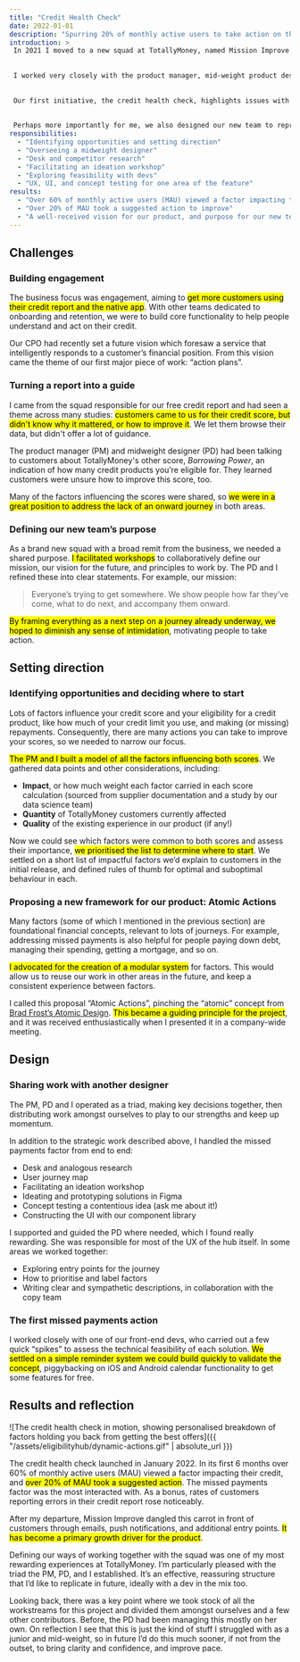 ```yaml
---
title: "Credit Health Check"
date: 2022-01-01
description: "Spurring 20% of monthly active users to take action on their credit, while shaping the purpose of a new product squad"
introduction: >
 In 2021 I moved to a new squad at TotallyMoney, named Mission Improve. We were tasked with “helping customers improve their financial situation and build financial momentum”.
 
 
 I worked very closely with the product manager, mid-weight product designer, and developers to set the tone for our new team, interpret our remit from the company, and take our first steps towards the company’s long term vision.
 
 
 Our first initiative, the credit health check, highlights issues with your credit that are holding you back. The crucial difference to the competition is it suggests actions you can take to make a difference.
 
 
 Perhaps more importantly for me, we also designed our new team to represent our values and work the way we wanted.
responsibilities:
  - "Identifying opportunities and setting direction"
  - "Overseeing a midweight designer"
  - "Desk and competitor research"
  - "Facilitating an ideation workshop"
  - "Exploring feasibility with devs"
  - "UX, UI, and concept testing for one area of the feature"
results:
  - "Over 60% of monthly active users (MAU) viewed a factor impacting their credit"
  - "Over 20% of MAU took a suggested action to improve"
  - "A well-received vision for our product, and purpose for our new team"
---
```


## Challenges

### Building engagement

The business focus was engagement, aiming to <mark>get more customers using their credit report and the native app</mark>. With other teams dedicated to onboarding and retention, we were to build core functionality to help people understand and act on their credit.

Our CPO had recently set a future vision which foresaw a service that intelligently responds to a customer’s financial position. From this vision came the theme of our first major piece of work: “action plans”.

### Turning a report into a guide

I came from the squad responsible for our free credit report and had seen a theme across many studies: <mark>customers came to us for their credit score, but didn't know why it mattered, or how to improve it</mark>. We let them browse their data, but didn't offer a lot of guidance.

The product manager (PM) and midweight designer (PD) had been talking to customers about TotallyMoney's other score, *Borrowing Power*, an indication of how many credit products you’re eligible for. They learned customers were unsure how to improve this score, too.

Many of the factors influencing the scores were shared, so <mark>we were in a great position to address the lack of an onward journey</mark> in both areas.

### Defining our new team’s purpose

As a brand new squad with a broad remit from the business, we needed a shared purpose. <mark>I facilitated workshops</mark> to collaboratively define our mission, our vision for the future, and principles to work by. The PD and I refined these into clear statements. For example, our mission:

> Everyone’s trying to get somewhere. We show people how far they’ve come, what to do next, and accompany them onward.

<mark>By framing everything as a next step on a journey already underway, we hoped to diminish any sense of intimidation</mark>, motivating people to take action.

## Setting direction

### Identifying opportunities and deciding where to start

Lots of factors influence your credit score and your eligibility for a credit product, like how much of your credit limit you use, and making (or missing) repayments. Consequently, there are many actions you can take to improve your scores, so we needed to narrow our focus.

<mark>The PM and I built a model of all the factors influencing both scores</mark>. We gathered data points and other considerations, including:

- **Impact**, or how much weight each factor carried in each score calculation (sourced from supplier documentation and a study by our data science team)
- **Quantity** of TotallyMoney customers currently affected
- **Quality** of the existing experience in our product (if any!)

Now we could see which factors were common to both scores and assess their importance, <mark>we prioritised the list to determine where to start</mark>. We settled on a short list of impactful factors we’d explain to customers in the initial release, and defined rules of thumb for optimal and suboptimal behaviour in each.

### Proposing a new framework for our product: Atomic Actions

Many factors (some of which I mentioned in the previous section) are foundational financial concepts, relevant to lots of journeys. For example, addressing missed payments is also helpful for people paying down debt, managing their spending, getting a mortgage, and so on.

<mark>I advocated for the creation of a modular system</mark> for factors. This would allow us to reuse our work in other areas in the future, and keep a consistent experience between factors.

I called this proposal “Atomic Actions”, pinching the “atomic” concept from [Brad Frost’s Atomic Design](https://bradfrost.com/blog/post/atomic-web-design/). <mark>This became a guiding principle for the project</mark>, and it was received enthusiastically when I presented it in a company-wide meeting.

## Design

### Sharing work with another designer

The PM, PD and I operated as a triad, making key decisions together, then distributing work amongst ourselves to play to our strengths and keep up momentum.

In addition to the strategic work described above, I handled the missed payments factor from end to end:
- Desk and analogous research
- User journey map
- Facilitating an ideation workshop
- Ideating and prototyping solutions in Figma
- Concept testing a contentious idea (ask me about it!)
- Constructing the UI with our component library

I supported and guided the PD where needed, which I found really rewarding. She was responsible for most of the UX of the hub itself. In some areas we worked together:

- Exploring entry points for the journey
- How to prioritise and label factors
- Writing clear and sympathetic descriptions, in collaboration with the copy team

### The first missed payments action

I worked closely with one of our front-end devs, who carried out a few quick “spikes” to assess the technical feasibility of each solution. <mark>We settled on a simple reminder system we could build quickly to validate the concept</mark>, piggybacking on iOS and Android calendar functionality to get some features for free.

## Results and reflection

![The credit health check in motion, showing personalised breakdown of factors holding you back from getting the best offers]({{ "/assets/eligibilityhub/dynamic-actions.gif" | absolute_url }})

The credit health check launched in January 2022. In its first 6 months over 60% of monthly active users (MAU) viewed a factor impacting their credit, and <mark>over 20% of MAU took a suggested action</mark>. The missed payments factor was the most interacted with. As a bonus, rates of customers reporting errors in their credit report rose noticeably.

After my departure, Mission Improve dangled this carrot in front of customers through emails, push notifications, and additional entry points. <mark>It has become a primary growth driver for the product</mark>.

Defining our ways of working together with the squad was one of my most rewarding experiences at TotallyMoney. I’m particularly pleased with the triad the PM, PD, and I established. It’s an effective, reassuring structure that I’d like to replicate in future, ideally with a dev in the mix too.

Looking back, there was a key point where we took stock of all the workstreams for this project and divided them amongst ourselves and a few other contributors. Before, the PD had been managing this mostly on her own. On reflection I see that this is just the kind of stuff I struggled with as a junior and mid-weight, so in future I’d do this much sooner, if not from the outset, to bring clarity and confidence, and improve pace.